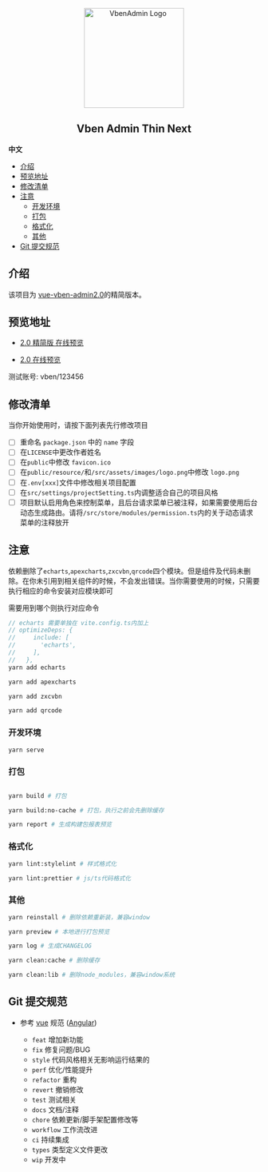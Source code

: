 <p align="center">
  <a href="https://github.com/anncwb/vue-vben-admin" target="_blank">
    <img alt="VbenAdmin Logo" width="200" src="./.github/res/imgs/logo.png">
  </a>
</p>
<h2 align="center">Vben Admin Thin Next</h2>

**中文**

- [介绍](#介绍)
- [预览地址](#预览地址)
- [修改清单](#修改清单)
- [注意](#注意)
  - [开发环境](#开发环境)
  - [打包](#打包)
  - [格式化](#格式化)
  - [其他](#其他)
- [Git 提交规范](#git-提交规范)

## 介绍

该项目为 [vue-vben-admin2.0](https://github.com/anncwb/vue-vben-admin)的精简版本。

## 预览地址

- [2.0 精简版 在线预览](https://vvbin.cn/thin/next/)

- [2.0 在线预览](https://vvbin.cn/next/)

测试账号: vben/123456

## 修改清单

当你开始使用时，请按下面列表先行修改项目

- [ ] 重命名 `package.json` 中的 `name` 字段
- [ ] 在`LICENSE`中更改作者姓名
- [ ] 在`public`中修改 `favicon.ico`
- [ ] 在`public/resource/`和`/src/assets/images/logo.png`中修改 `logo.png`
- [ ] 在`.env[xxx]`文件中修改相关项目配置
- [ ] 在`src/settings/projectSetting.ts`内调整适合自己的项目风格
- [ ] 项目默认启用角色来控制菜单，且后台请求菜单已被注释，如果需要使用后台动态生成路由。请将`/src/store/modules/permission.ts`内的关于动态请求菜单的注释放开

## 注意

依赖删除了`echarts`,`apexcharts`,`zxcvbn`,`qrcode`四个模块。但是组件及代码未删除。在你未引用到相关组件的时候，不会发出错误。当你需要使用的时候，只需要执行相应的命令安装对应模块即可

需要用到哪个则执行对应命令

```js
// echarts 需要单独在 vite.config.ts内加上
// optimizeDeps: {
//     include: [
//       'echarts',
//     ],
//   },
yarn add echarts

yarn add apexcharts

yarn add zxcvbn

yarn add qrcode

```

### 开发环境

```bash
yarn serve
```

### 打包

```bash

yarn build # 打包

yarn build:no-cache # 打包，执行之前会先删除缓存

yarn report # 生成构建包报表预览
```

### 格式化

```bash
yarn lint:stylelint # 样式格式化

yarn lint:prettier # js/ts代码格式化
```

### 其他

```bash
yarn reinstall # 删除依赖重新装，兼容window

yarn preview # 本地进行打包预览

yarn log # 生成CHANGELOG

yarn clean:cache # 删除缓存

yarn clean:lib # 删除node_modules，兼容window系统
```

## Git 提交规范

- 参考 [vue](https://github.com/vuejs/vue/blob/dev/.github/COMMIT_CONVENTION.md) 规范 ([Angular](https://github.com/conventional-changelog/conventional-changelog/tree/master/packages/conventional-changelog-angular))

  - `feat` 增加新功能
  - `fix` 修复问题/BUG
  - `style` 代码风格相关无影响运行结果的
  - `perf` 优化/性能提升
  - `refactor` 重构
  - `revert` 撤销修改
  - `test` 测试相关
  - `docs` 文档/注释
  - `chore` 依赖更新/脚手架配置修改等
  - `workflow` 工作流改进
  - `ci` 持续集成
  - `types` 类型定义文件更改
  - `wip` 开发中
